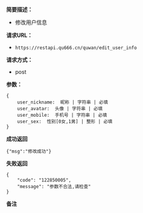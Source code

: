  
**简要描述：** 

- 修改用户信息

**请求URL：** 
- ` https://restapi.qu666.cn/quwan/edit_user_info `
  
**请求方式：**
- post

**参数：** 
```
{
    user_nickname:  昵称 | 字符串 | 必填
    user_avatar:  头像 | 字符串 | 必填
    user_mobile:  手机号 | 字符串 | 必填
    user_sex:  性别[0女,1男] | 整形 | 必填
} 

```




 **成功返回**
```
{"msg":"修改成功"}
```

 **失败返回** 

```
{
    "code": "122850005",
    "message": "参数不合法,请检查"
}

```

 **备注** 
```

```
